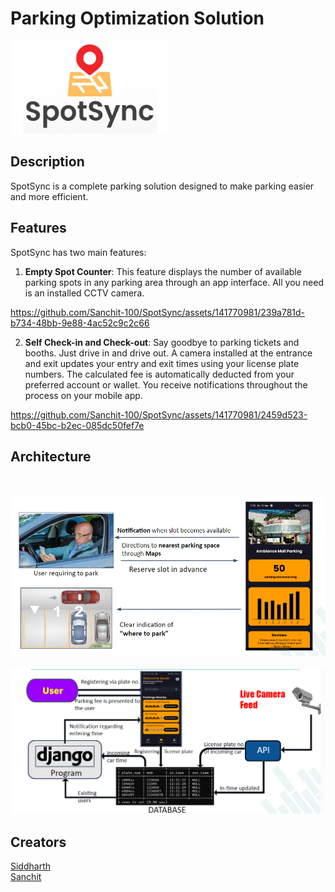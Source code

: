 ﻿# Parking Optimization Solution

<img src="Screenshot%202024-05-14%20035233.png" width="250">

## Description
SpotSync is a complete parking solution designed to make parking easier and more efficient.

## Features
SpotSync has two main features:

1. **Empty Spot Counter**: This feature displays the number of available parking spots in any parking area through an app interface. All you need is an installed CCTV camera.





https://github.com/Sanchit-100/SpotSync/assets/141770981/239a781d-b734-48bb-9e88-4ac52c9c2c66



2. **Self Check-in and Check-out**: Say goodbye to parking tickets and booths. Just drive in and drive out. A camera installed at the entrance and exit updates your entry and exit times using your license plate numbers. The calculated fee is automatically deducted from your preferred account or wallet. You receive notifications throughout the process on your mobile app.




https://github.com/Sanchit-100/SpotSync/assets/141770981/2459d523-bcb0-45bc-b2ec-085dc50fef7e



## Architecture
<br/>
<br/>
<img src="arch_1.png" width="750">
<br/>
<br/>
<img src="arch_2.png" width="750">

## Creators
[Siddharth](https://github.com/TheSlothThatCodes0)
<br/>
[Sanchit](https://github.com/Sanchit-100)
